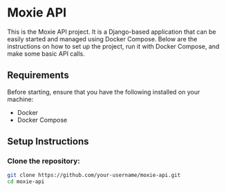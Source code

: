 # Moxie API

This is the Moxie API project. It is a Django-based application that can be easily started and managed using Docker Compose. Below are the instructions on how to set up the project, run it with Docker Compose, and make some basic API calls.

## Requirements

Before starting, ensure that you have the following installed on your machine:

- Docker
- Docker Compose

## Setup Instructions

### Clone the repository:

```bash
git clone https://github.com/your-username/moxie-api.git
cd moxie-api

